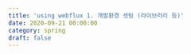 ```yaml
---
title: 'using webflux 1. 개발환경 셋팅 (라이브러리 등)'
date: 2020-09-21 00:00:00
category: spring
draft: false
---
```

